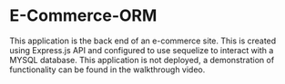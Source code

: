 # E-Commerce-ORM
This application is the back end of an e-commerce site. This is created using Express.js API and configured to use sequelize to interact with a MYSQL database. This application is not deployed, a demonstration of functionality can be found in the walkthrough video. 
